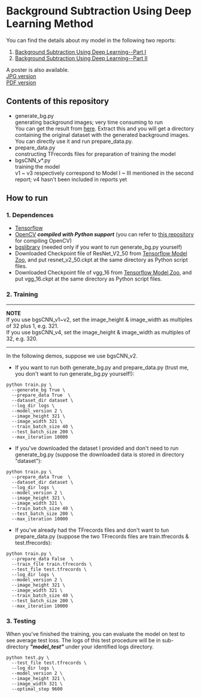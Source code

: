 # Background Subtraction Using Deep Learning Method
You can find the details about my model in the following two reports:  
1. [Background Subtraction Using Deep Learning--Part I](https://saoyan.github.io/DL-background-subtraction-1/)
2. [Background Subtraction Using Deep Learning--Part II](https://saoyan.github.io/DL-background-subtraction-2/)  

A poster is also available.  
[JPG version](https://saoyan.github.io/assets/images/bgsCNN_2/poster.jpg)  
[PDF version](https://saoyan.github.io/assets/poster.pdf)

## Contents of this repository
* generate_bg.py  
  generating background images; very time consuming to run  
  You can get the result from [here](https://drive.google.com/open?id=0BxTycO36H3VAZ0hkenJKcVNCMlk). Extract this and you will get a directory containing the original dataset with the generated background images. You can directly use it and run prepare_data.py.
* prepare_data.py  
  constructing TFrecords files for preparation of training the model
* bgsCNN_v*.py  
  training the model  
  v1 ~ v3 respectively correspond to Model I ~ III mentioned in the second report; v4 hasn't been included in reports yet

## How to run

### 1. Dependences
* [Tensorflow](https://github.com/tensorflow/tensorflow)
* [OpenCV](https://github.com/opencv/opencv) ***compiled with Python support*** (you can refer to [this repository](https://github.com/SaoYan/OpenCV_SimpleDemos) for compiling OpenCV)
* [bgslibrary](https://github.com/andrewssobral/bgslibrary) (needed only if you want to run generate_bg.py yourself)
* Downloaded Checkpoint file of ResNet_V2_50 from [Tensorflow Model Zoo](https://github.com/tensorflow/models/tree/master/slim), and put resnet_v2_50.ckpt at the same directory as Python script files.
* Downloaded Checkpoint file of vgg_16 from [Tensorflow Model Zoo](https://github.com/tensorflow/models/tree/master/slim), and put vgg_16.ckpt at the same directory as Python script files.

### 2. Training
***
**NOTE**  
If you use bgsCNN_v1~v2, set the image_height & image_width as multiples of 32 plus 1, e.g. 321.  
If you use bgsCNN_v4, set the image_height & image_width as multiples of 32, e.g. 320.
***
In the following demos, suppose we use bgsCNN_v2.
* If you want to run both generate_bg.py and prepare_data.py (trust me, you don't want to run generate_bg.py yourself!):
```
python train.py \
  --generate_bg True \
  --prepare_data True  \
  --dataset_dir dataset \
  --log_dir logs \
  --model_version 2 \
  --image_height 321 \
  --image_width 321 \
  --train_batch_size 40 \
  --test_batch_size 200 \
  --max_iteration 10000
```
* If you've downloaded the dataset I provided and don't need to run generate_bg.py (suppose the downloaded data is stored in directory "dataset"):
```
python train.py \
  --prepare_data True  \
  --dataset_dir dataset \
  --log_dir logs \
  --model_version 2 \
  --image_height 321 \
  --image_width 321 \
  --train_batch_size 40 \
  --test_batch_size 200 \
  --max_iteration 10000
```
* If you've already had the TFrecords files and don't want to tun prepare_data.py (suppose the two TFrecords files are train.tfrecords & test.tfrecords):
```
python train.py \
  --prepare_data False  \
  --train_file train.tfrecords \
  --test_file test.tfrecords \
  --log_dir logs \
  --model_version 2 \
  --image_height 321 \
  --image_width 321 \
  --train_batch_size 40 \
  --test_batch_size 200 \
  --max_iteration 10000
```

### 3. Testing
When you've finished the training, you can evaluate the model on test to see average test loss. The logs of this test procedure will be in sub-directory ***"model_test"*** under your identified logs directory.
```
python test.py \
  --test_file test.tfrecords \
  --log_dir logs \
  --model_version 2 \
  --image_height 321 \
  --image_width 321 \
  --optimal_step 9600
```
